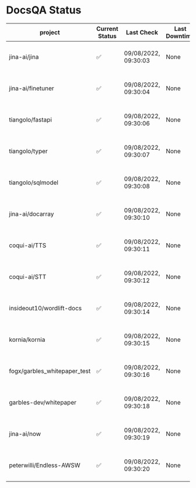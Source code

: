 # DocsQA Status

|          project           |Current Status|     Last Check     |Last Downtime|              % Uptime              |
|----------------------------|--------------|--------------------|-------------|------------------------------------|
|jina-ai/jina                |✅            |09/08/2022, 09:30:03|None         |100.000 (since 08/29/2022, 11:24:14)|
|jina-ai/finetuner           |✅            |09/08/2022, 09:30:04|None         |98.747 (since 08/15/2022, 07:09:42) |
|tiangolo/fastapi            |✅            |09/08/2022, 09:30:06|None         |98.906 (since 08/15/2022, 07:09:42) |
|tiangolo/typer              |✅            |09/08/2022, 09:30:07|None         |100.000 (since 09/05/2022, 23:29:05)|
|tiangolo/sqlmodel           |✅            |09/08/2022, 09:30:08|None         |94.814 (since 08/15/2022, 07:09:42) |
|jina-ai/docarray            |✅            |09/08/2022, 09:30:10|None         |99.750 (since 08/24/2022, 01:39:12) |
|coqui-ai/TTS                |✅            |09/08/2022, 09:30:11|None         |99.830 (since 08/15/2022, 07:09:42) |
|coqui-ai/STT                |✅            |09/08/2022, 09:30:12|None         |97.045 (since 08/15/2022, 07:09:42) |
|insideout10/wordlift-docs   |✅            |09/08/2022, 09:30:14|None         |96.897 (since 08/15/2022, 07:09:42) |
|kornia/kornia               |✅            |09/08/2022, 09:30:15|None         |99.565 (since 08/30/2022, 13:49:49) |
|fogx/garbles_whitepaper_test|✅            |09/08/2022, 09:30:16|None         |100.000 (since 09/05/2022, 12:53:01)|
|garbles-dev/whitepaper      |✅            |09/08/2022, 09:30:18|None         |99.634 (since 08/24/2022, 01:39:12) |
|jina-ai/now                 |✅            |09/08/2022, 09:30:19|None         |100.000 (since 08/24/2022, 01:39:12)|
|peterwilli/Endless-AWSW     |✅            |09/08/2022, 09:30:20|None         |100.000 (since 09/05/2022, 08:33:35)|
